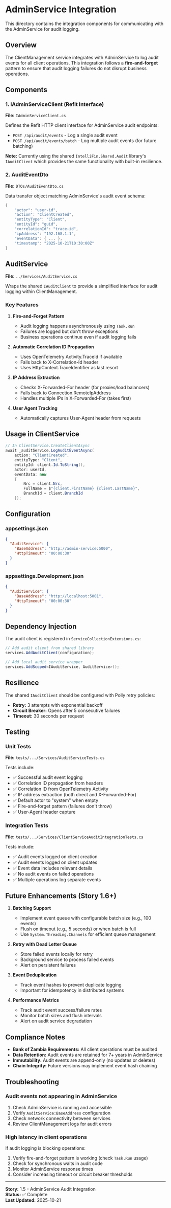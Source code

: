 # AdminService Integration

This directory contains the integration components for communicating with the AdminService for audit logging.

## Overview

The ClientManagement service integrates with AdminService to log audit events for all client operations. This integration follows a **fire-and-forget** pattern to ensure that audit logging failures do not disrupt business operations.

## Components

### 1. IAdminServiceClient (Refit Interface)

**File:** `IAdminServiceClient.cs`

Defines the Refit HTTP client interface for AdminService audit endpoints:

- `POST /api/audit/events` - Log a single audit event
- `POST /api/audit/events/batch` - Log multiple audit events (for future batching)

**Note:** Currently using the shared `IntelliFin.Shared.Audit` library's `IAuditClient` which provides the same functionality with built-in resilience.

### 2. AuditEventDto

**File:** `DTOs/AuditEventDto.cs`

Data transfer object matching AdminService's audit event schema:

```csharp
{
    "actor": "user-id",
    "action": "ClientCreated",
    "entityType": "Client",
    "entityId": "guid",
    "correlationId": "trace-id",
    "ipAddress": "192.168.1.1",
    "eventData": { ... },
    "timestamp": "2025-10-21T10:30:00Z"
}
```

## AuditService

**File:** `../Services/AuditService.cs`

Wraps the shared `IAuditClient` to provide a simplified interface for audit logging within ClientManagement.

### Key Features

1. **Fire-and-Forget Pattern**
   - Audit logging happens asynchronously using `Task.Run`
   - Failures are logged but don't throw exceptions
   - Business operations continue even if audit logging fails

2. **Automatic Correlation ID Propagation**
   - Uses OpenTelemetry Activity.TraceId if available
   - Falls back to X-Correlation-Id header
   - Uses HttpContext.TraceIdentifier as last resort

3. **IP Address Extraction**
   - Checks X-Forwarded-For header (for proxies/load balancers)
   - Falls back to Connection.RemoteIpAddress
   - Handles multiple IPs in X-Forwarded-For (takes first)

4. **User Agent Tracking**
   - Automatically captures User-Agent header from requests

## Usage in ClientService

```csharp
// In ClientService.CreateClientAsync
await _auditService.LogAuditEventAsync(
    action: "ClientCreated",
    entityType: "Client",
    entityId: client.Id.ToString(),
    actor: userId,
    eventData: new
    {
        Nrc = client.Nrc,
        FullName = $"{client.FirstName} {client.LastName}",
        BranchId = client.BranchId
    });
```

## Configuration

### appsettings.json

```json
{
  "AuditService": {
    "BaseAddress": "http://admin-service:5000",
    "HttpTimeout": "00:00:30"
  }
}
```

### appsettings.Development.json

```json
{
  "AuditService": {
    "BaseAddress": "http://localhost:5001",
    "HttpTimeout": "00:00:30"
  }
}
```

## Dependency Injection

The audit client is registered in `ServiceCollectionExtensions.cs`:

```csharp
// Add audit client from shared library
services.AddAuditClient(configuration);

// Add local audit service wrapper
services.AddScoped<IAuditService, AuditService>();
```

## Resilience

The shared `IAuditClient` should be configured with Polly retry policies:

- **Retry:** 3 attempts with exponential backoff
- **Circuit Breaker:** Opens after 5 consecutive failures
- **Timeout:** 30 seconds per request

## Testing

### Unit Tests

**File:** `tests/.../Services/AuditServiceTests.cs`

Tests include:
- ✅ Successful audit event logging
- ✅ Correlation ID propagation from headers
- ✅ Correlation ID from OpenTelemetry Activity
- ✅ IP address extraction (both direct and X-Forwarded-For)
- ✅ Default actor to "system" when empty
- ✅ Fire-and-forget pattern (failures don't throw)
- ✅ User-Agent header capture

### Integration Tests

**File:** `tests/.../Services/ClientServiceAuditIntegrationTests.cs`

Tests include:
- ✅ Audit events logged on client creation
- ✅ Audit events logged on client updates
- ✅ Event data includes relevant details
- ✅ No audit events on failed operations
- ✅ Multiple operations log separate events

## Future Enhancements (Story 1.6+)

1. **Batching Support**
   - Implement event queue with configurable batch size (e.g., 100 events)
   - Flush on timeout (e.g., 5 seconds) or when batch is full
   - Use `System.Threading.Channels` for efficient queue management

2. **Retry with Dead Letter Queue**
   - Store failed events locally for retry
   - Background service to process failed events
   - Alert on persistent failures

3. **Event Deduplication**
   - Track event hashes to prevent duplicate logging
   - Important for idempotency in distributed systems

4. **Performance Metrics**
   - Track audit event success/failure rates
   - Monitor batch sizes and flush intervals
   - Alert on audit service degradation

## Compliance Notes

- **Bank of Zambia Requirements:** All client operations must be audited
- **Data Retention:** Audit events are retained for 7+ years in AdminService
- **Immutability:** Audit events are append-only (no updates or deletes)
- **Chain Integrity:** Future versions may implement event hash chaining

## Troubleshooting

### Audit events not appearing in AdminService

1. Check AdminService is running and accessible
2. Verify `AuditService:BaseAddress` configuration
3. Check network connectivity between services
4. Review ClientManagement logs for audit errors

### High latency in client operations

If audit logging is blocking operations:
1. Verify fire-and-forget pattern is working (check `Task.Run` usage)
2. Check for synchronous waits in audit code
3. Monitor AdminService response times
4. Consider increasing timeout or circuit breaker thresholds

---

**Story:** 1.5 - AdminService Audit Integration  
**Status:** ✅ Complete  
**Last Updated:** 2025-10-21
